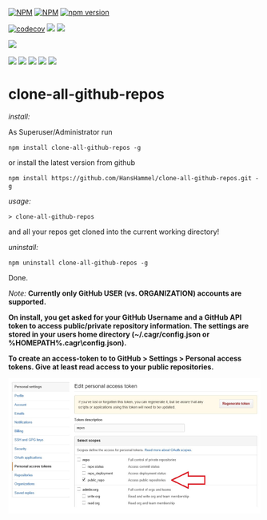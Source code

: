 [![NPM](https://nodei.co/npm/clone-all-github-repos.png?downloads=true&downloadRank=true&stars=true)](https://nodei.co/npm/clone-all-github-repos/) 
[![NPM](https://nodei.co/npm-dl/clone-all-github-repos.png)](https://nodei.co/npm/clone-all-github-repos/) 
[![npm version](https://badge.fury.io/js/clone-all-github-repos.svg)](https://badge.fury.io/js/clone-all-github-repos)

[![codecov](https://img.shields.io/codecov/c/github/codecov/example-python/master.svg)]()
[![](https://img.shields.io/npm/dt/clone-all-github-repos.svg)]()
[![](https://img.shields.io/npm/dm/clone-all-github-repos.svg)]()


[![](https://img.shields.io/npm/l/clone-all-github-repos.svg)]()

[![](https://img.shields.io/david/HansHammel/clone-all-github-repos.svg)]()
[![](https://img.shields.io/david/dev/HansHammel/clone-all-github-repos.svg)]()
[![](https://img.shields.io/david/optional/HansHammel/clone-all-github-repos.svg)]()
[![](https://img.shields.io/david/peer/HansHammel/clone-all-github-repos.svg)]()
[![](https://img.shields.io/librariesio/github/HansHammel/clone-all-github-repos.svg)]()


# clone-all-github-repos

*install:*

As Superuser/Administrator run

	npm install clone-all-github-repos -g

or install the latest version from github
	
	npm install https://github.com/HansHammel/clone-all-github-repos.git -g

*usage:*
	
	> clone-all-github-repos

and all your repos get cloned into the current working directory!

*uninstall:*

	npm uninstall clone-all-github-repos -g

Done.

*Note:* 
__Currently only GitHub USER (vs. ORGANIZATION) accounts are supported.__

__On install, you get asked for your GitHub Username and a GitHub API token to access public/private repository information. The settings are stored in your users home directory (~/.cagr/config.json or %HOMEPATH%\.cagr\config.json).__

__To create an access-token to to GitHub > Settings > Personal access tokens. Give at least read access to your public repositories.__ 

![create an access-token](/screenshots/githubsettings.jpg?raw=true "GitHub > Settings > Personal access tokens")

